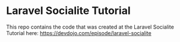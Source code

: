 # Laravel Socialite Tutorial

This repo contains the code that was created at the Laravel Socialite Tutorial here: https://devdojo.com/episode/laravel-socialite
